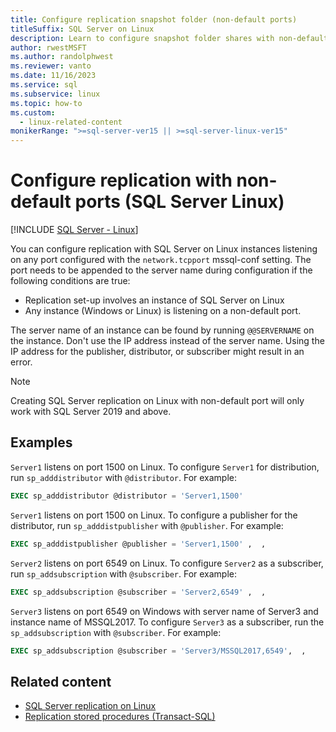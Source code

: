 ```yaml
---
title: Configure replication snapshot folder (non-default ports)
titleSuffix: SQL Server on Linux
description: Learn to configure snapshot folder shares with non-default ports for SQL Server replication on Linux.
author: rwestMSFT
ms.author: randolphwest
ms.reviewer: vanto
ms.date: 11/16/2023
ms.service: sql
ms.subservice: linux
ms.topic: how-to
ms.custom:
  - linux-related-content
monikerRange: ">=sql-server-ver15 || >=sql-server-linux-ver15"
---
```

# Configure replication with non-default ports (SQL Server Linux)

[!INCLUDE [SQL Server - Linux](../includes/applies-to-version/sql-linux.md)]

You can configure replication with SQL Server on Linux instances listening on any port configured with the `network.tcpport` mssql-conf setting. The port needs to be appended to the server name during configuration if the following conditions are true:

- Replication set-up involves an instance of SQL Server on Linux
- Any instance (Windows or Linux) is listening on a non-default port.

The server name of an instance can be found by running `@@SERVERNAME` on the instance. Don't use the IP address instead of the server name. Using the IP address for the publisher, distributor, or subscriber might result in an error.

> [!NOTE]  
> Creating SQL Server replication on Linux with non-default port will only work with SQL Server 2019 and above.

## Examples

`Server1` listens on port 1500 on Linux. To configure `Server1` for distribution, run `sp_adddistributor` with `@distributor`. For example:

```sql
EXEC sp_adddistributor @distributor = 'Server1,1500'
```

`Server1` listens on port 1500 on Linux. To configure a publisher for the distributor, run `sp_adddistpublisher` with `@publisher`. For example:

```sql
EXEC sp_adddistpublisher @publisher = 'Server1,1500' ,  ,
```

`Server2` listens on port 6549 on Linux. To configure `Server2` as a subscriber, run `sp_addsubscription` with `@subscriber`. For example:

```sql
EXEC sp_addsubscription @subscriber = 'Server2,6549' ,  ,
```

`Server3` listens on port 6549 on Windows with server name of Server3 and instance name of MSSQL2017. To configure `Server3` as a subscriber, run the `sp_addsubscription` with `@subscriber`. For example:

```sql
EXEC sp_addsubscription @subscriber = 'Server3/MSSQL2017,6549',  ,
```

## Related content

- [SQL Server replication on Linux](sql-server-linux-replication.md)
- [Replication stored procedures (Transact-SQL)](../relational-databases/system-stored-procedures/replication-stored-procedures-transact-sql.md)
